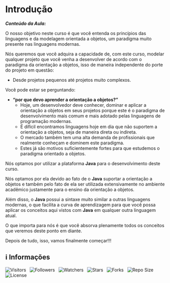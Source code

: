 <!-- Título -->
# Introdução

***Conteúdo da Aula:***

O nosso objetivo neste curso é que você entenda os princípios das linguagens e da modelagem orientada a objetos, um paradigma muito presente nas linguagens modernas.

Nós queremos que você adquira a capacidade de, com este curso, modelar qualquer projeto que você venha a desenvolver de acordo com o paradigma da orientação a objetos, isso de maneira independente do porte do projeto em questão:

* Desde projetos pequenos até projetos muito complexos.

Você pode estar se perguntando:

* **“por que devo aprender a orientação a objetos?”**
  * Hoje, um desenvolvedor deve conhecer, dominar e aplicar a orientação a objetos em seus projetos porque este é o paradigma de desenvolvimento mais comum e mais adotado pelas linguagens de programação modernas.
  * É difícil encontramos linguagens hoje em dia que não suportem a orientação a objetos, seja de maneira direta ou indireta.
  * O mercado também tem uma alta demanda de profissionais que realmente conheçam e dominem este paradigma.
  * Estes já são motivos suficientemente fortes para que estudemos o paradigma orientado a objetos.

Nós optamos por utilizar a plataforma **Java** para o desenvolvimento deste curso.

Nós optamos por ela devido ao fato de o **Java** suportar a orientação a objetos e também pelo fato de ela ser utilizada extensivamente no ambiente acadêmico justamente para o ensino da orientação a objetos.

Além disso, o **Java** possui a sintaxe muito similar a outras linguagens modernas, o que facilita a curva de aprendizagem para que você possa aplicar os conceitos aqui vistos com **Java** em qualquer outra linguagem atual.

O que importa para nós é que você absorva plenamente todos os conceitos que veremos deste ponto em diante.

Depois de tudo, isso, vamos finalmente começar!!!

<!-- Informações -->
## &#8505; Informações

![Visitors](https://api.visitorbadge.io/api/visitors?path=Devsgeeknerd%2Fcla-int-int-log-ori-obj-com-bas&label=Visitantes&labelColor=%23700070&labelStyle=none&countColor=%23000fff&style=plastic&color=%23ffffff "Total de Visitantes")
&nbsp;
![Followers](https://img.shields.io/github/followers/Devsgeeknerd?style=p&label=Seguidores&labelColor=800080&color=000fff "Total de Seguidores")
&nbsp;
![Watchers](https://img.shields.io/github/watchers/Devsgeeknerd/cla-int-int-log-ori-obj-com-bas?style=p&label=Observadores&labelColor=800080&color=000fff "Total de Observadores")
&nbsp;
![Stars](https://img.shields.io/github/stars/Devsgeeknerd/cla-int-int-log-ori-obj-com-bas?style=p&label=Estrelas&labelColor=800080&color=000fff "Total de Estrelas")
&nbsp;
![Forks](https://img.shields.io/github/forks/Devsgeeknerd/cla-int-int-log-ori-obj-com-bas?style=p&label=Bifurcações&labelColor=800080&color=000fff "Total de Bifurcações")
&nbsp;
![Repo Size](https://img.shields.io/github/repo-size/Devsgeeknerd/cla-int-int-log-ori-obj-com-bas?style=p&label=Tamanho&labelColor=800080&color=000fff "Tamanho do Repositório")
&nbsp;
![License](https://img.shields.io/github/license/Devsgeeknerd/cla-int-int-log-ori-obj-com-bas?style=p&label=Licença&labelColor=800080&color=000fff "Licença do Repositório")

